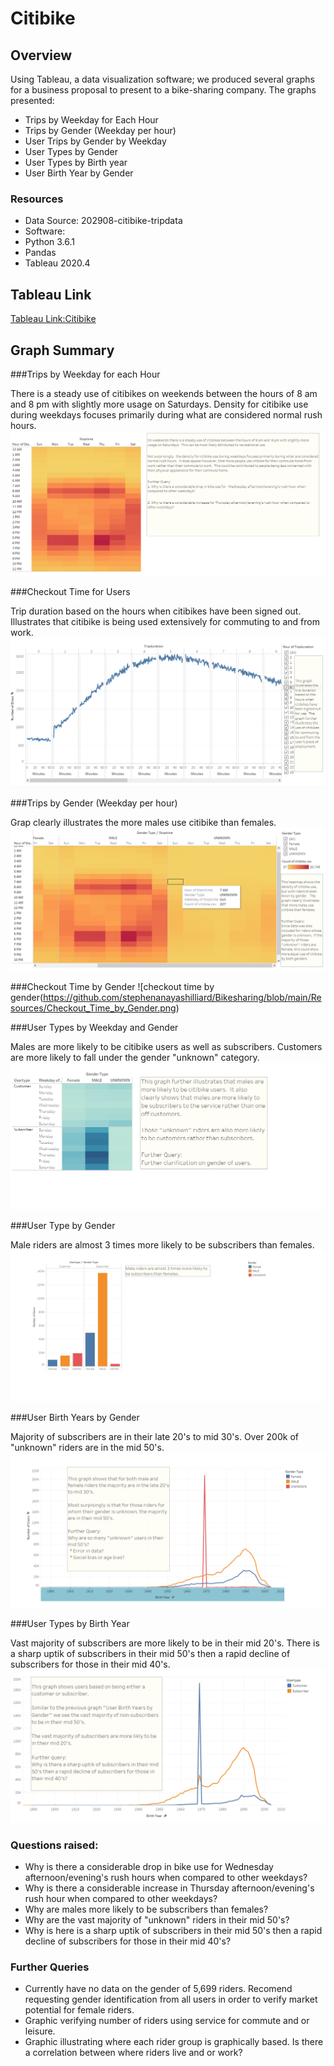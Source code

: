 # Citibike
## Overview
Using Tableau, a data visualization software;  we produced several graphs for a  business proposal to present to a bike-sharing company.  The graphs presented:
- Trips by Weekday for Each Hour
- Trips by Gender (Weekday per hour)
- User Trips by Gender by Weekday
- User Types by Gender
- User Types by Birth year
- User Birth Year by Gender
### Resources
- Data Source: 202908-citibike-tripdata
- Software:
 - Python 3.6.1
 - Pandas
 - Tableau 2020.4

## Tableau Link
[Tableau Link:Citibike](https://public.tableau.com/profile/stephen.anayas.hilliard#!/vizhome/Citibike_16094403993850/CitibikeDataVisualization?publish=yes)

## Graph Summary

###Trips by Weekday for each Hour

There is a steady use of citibikes on weekends between the hours of 8 am and 8 pm with slightly more usage on Saturdays.  Density for citibike use during weekdays focuses primarily during what are considered normal rush hours.
![Trips by Weekday for each Hour](https://github.com/stephenanayashilliard/Bikesharing/blob/main/Resources/Trips_by_Weekday_for_each_Hour.png)

###Checkout Time for Users

Trip duration based on the hours when citibikes have been signed out.  Illustrates that citibike is being used extensively for commuting to and from work.
![Checkout Time for Users](https://github.com/stephenanayashilliard/Bikesharing/blob/main/Resources/Checkout_Time_For_Users.png)

###Trips by Gender (Weekday per hour)

Grap clearly illustrates the more males use citibike than females.
![Trips by Gender](https://github.com/stephenanayashilliard/Bikesharing/blob/main/Resources/Trips_by_Gender(Weekday_per_Hour).png)

###Checkout Time by Gender
![checkout time by gender(https://github.com/stephenanayashilliard/Bikesharing/blob/main/Resources/Checkout_Time_by_Gender.png)

###User Types by Weekday and Gender

Males are more likely to be citibike users as well as subscribers.  Customers are more likely to fall under the gender "unknown" category.
![User Types by Gender and Weekday](https://github.com/stephenanayashilliard/Bikesharing/blob/main/Resources/User_Types_by_Gender_by_Weekday..png)

###User Type by Gender

Male riders are almost 3 times more likely to be subscribers than females.
![User type by Gender](https://github.com/stephenanayashilliard/Bikesharing/blob/main/Resources/User_Types_by_Gender.png)

###User Birth Years by Gender

Majority of subscribers are in their late 20's to mid 30's.  Over 200k of "unknown" riders are in the mid 50's.
![User Birth Years by Gender](https://github.com/stephenanayashilliard/Bikesharing/blob/main/Resources/User_Birth_Year_by_Gender.png)

###User Types by Birth Year

Vast majority of subscribers are more likely to be in their mid 20's.  There is a sharp uptik of subscribers in their mid 50's then a rapid decline of subscribers for those in their mid 40's.
![User types by birth Year](https://github.com/stephenanayashilliard/Bikesharing/blob/main/Resources/User_Types_by_Birth_Year.png)
    
### Questions raised:
- Why is there a considerable drop in bike use for Wednesday afternoon/evening's rush hours when compared to other weekdays?
- Why is there a considerable increase in Thursday afternoon/evening's rush hour when compared to other weekdays?
- Why are males more likely to be subscribers than females?
- Why are the vast majority of "unknown" riders in their mid 50's?
- Why is here is a sharp uptik of subscribers in their mid 50's then a rapid decline of subscribers for those in their mid 40's?


### Further Queries
- Currently have no data on the gender of 5,699 riders. Recomend requesting gender identification from all users in order to verify market potential for female riders. 
- Graphic verifying number of riders using service for commute and or leisure.
- Graphic illustrating where each rider group is graphically based.  Is there a correlation between where riders live and or work?
